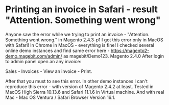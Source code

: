 
# Printing an invoice in Safari - result "Attention. Something went wrong"

Anyone saw the error while we trying to print an invoice - "Attention. Something went wrong." in Magento 2.4.3-p1
I got this error only in MacOS with Safari!
In Chrome in MacOS - everything is fine!
I checked several online demo instances and find same error here - https://magento2-demo.magebit.com/admin/ as magebit/Demo123. Magento 2.4.0
After login to admin panel open an any invoice:

Sales - Invoices - View an invoice - Print.

After that you must to see this error.
In other demo instances I can't reproduce this error - with version of Magento 2.4.2 at least.
Tested in MacOS High Sierra 10.13.6 and Safari 11.1.6 in Virtual machine.
And with real Mac - Mac OS Ventura / Safari Browser Version 16.1.


        